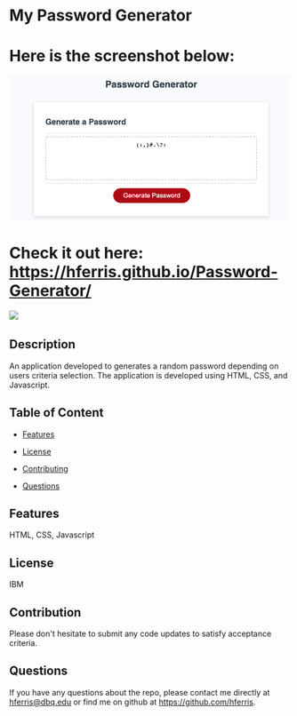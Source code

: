 # My Password Generator 
# Here is the screenshot below: 
![Alt text](./assets/imgs/screen-shot.png?raw=true "Screenshot")
# Check it out here: https://hferris.github.io/Password-Generator/

<img src="https://img.shields.io/badge/License-IPL%201.0-blue.svg"></img>

## Description
 An application developed to generates a random password depending on users criteria selection. The application is developed using HTML, CSS, and Javascript. 

## Table of Content

* [Features](#features)

* [License​](#license)

* [Contributing​](#contribution)

* [Questions](#questions)

## Features
HTML, CSS, Javascript

## License
IBM

## Contribution
Please don't hesitate to submit any code updates to satisfy acceptance criteria.

## Questions
 If you have any questions about the repo, please contact me directly at hferris@dbq.edu or find me on github at https://github.com/hferris.
